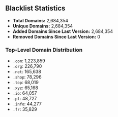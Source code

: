 ## Blacklist Statistics

- **Total Domains:** 2,684,354
- **Unique Domains:** 2,684,354
- **Added Domains Since Last Version:** 2,684,354
- **Removed Domains Since Last Version:** 0

### Top-Level Domain Distribution

-  `.com`: 1,223,859
-  `.org`: 226,790
-  `.net`: 165,638
-  `.shop`: 78,296
-  `.top`: 68,019
-  `.xyz`: 65,168
-  `.io`: 64,057
-  `.pl`: 48,727
-  `.info`: 44,277
-  `.fr`: 35,829
